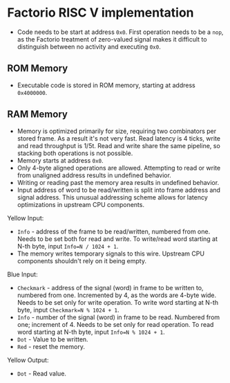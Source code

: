 # Factorio RISC V implementation

- Code needs to be start at address `0x0`. First operation needs to be a `nop`, as the Factorio treatment of zero-valued
  signal makes it difficult to distinguish between no activity and executing `0x0`.

## ROM Memory

* Executable code is stored in ROM memory, starting at address `0x4000000`.

## RAM Memory

* Memory is optimized primarily for size, requiring two combinators per stored frame. As a result it's not very fast.
  Read latency is 4 ticks, write and read throughput is 1/5t. Read and write share the same pipeline, so stacking both
  operations is not possible.
* Memory starts at address `0x0`.
* Only 4-byte aligned operations are allowed. Attempting to read or write from unaligned address results in undefined
  behavior.
* Writing or reading past the memory area results in undefined behavior.
* Input address of word to be read/written is split into frame address and signal address. This unusual addressing
  scheme allows for latency optimizations in upstream CPU components.

Yellow Input:

* `Info` - address of the frame to be read/written, numbered from one. Needs to be set both for read and write. To
  write/read word starting at N-th byte, input `Info=N / 1024 + 1`.
* The memory writes temporary signals to this wire. Upstream CPU components shouldn't rely on it being empty.

Blue Input:

* `Checkmark` - address of the signal (word) in frame to be written to, numbered from one. Incremented by 4, as the
  words are 4-byte wide. Needs to be set only for write operation. To write word starting at N-th byte,
  input `Checkmark=N % 1024 + 1`.
* `Info` - number of the signal (word) in frame to be read. Numbered from one; increment of 4. Needs to be set only for
  read operation. To read word starting at N-th byte, input `Info=N % 1024 + 1`.
* `Dot` - Value to be written.
* `Red` - reset the memory.

Yellow Output:

* `Dot` - Read value.
